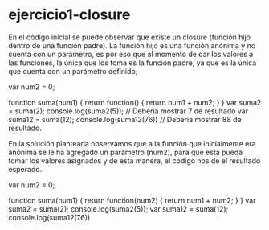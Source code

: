 # ejercicio1-closure

En el código inicial se puede observar que existe un closure (función hijo dentro de una función padre). La función hijo es una función anónima y no cuenta con un parámetro, es por eso que al momento de dar los valores a las funciones, la única que los toma es la función padre, ya que es la única que cuenta con un parámetro definido;

var num2 = 0;

function suma(num1) {
    return function() {
        return num1 + num2;
    }
} 
var suma2 = suma(2);
console.log(suma2(5)); // Debería mostrar 7 de resultado
var suma12 = suma(12);
console.log(suma12(76)) // Debería mostrar 88 de resultado.

En la solución planteada observamos que a la función que inicialmente era anónima se le ha agregado un parámetro (num2), para que esta pueda tomar los valores asignados y de esta manera, el código nos de el resultado esperado.

var num2 = 0;

function suma(num1) {
    return function(num2) {
        return num1 + num2;
    }
} 
var suma2 = suma(2);
console.log(suma2(5));
var suma12 = suma(12);
console.log(suma12(76))
